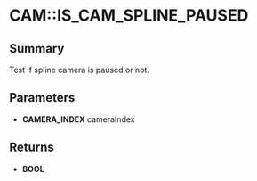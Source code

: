 # CAM::IS_CAM_SPLINE_PAUSED

## Summary
Test if spline camera is paused or not.

## Parameters
* **CAMERA_INDEX** cameraIndex

## Returns
* **BOOL**